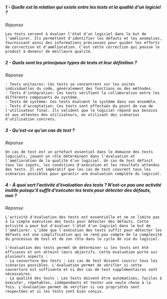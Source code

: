 
##### **1 - Quelle est la relation qui existe entre les tests et la qualité d’un logiciel ?**

*Réponse*

	Les tests servent à évaluer l'état d'un logiciel dans le but de l'améliorer. Ils permettent d'identifier les défauts et les anomalies, fournissant ainsi des informations précieuses pour guider les efforts de correction et d'amélioration. C'est cette correction qui pousse le produit à devenir de meilleure qualité.

##### **2 - Quels sont les principaux types de tests et leur définition ?**

*Réponse*

	- Tests unitaires: Ces tests se concentrent sur les unités individuelles du code, généralement des fonctions ou des méthodes. 
	- Tests d'intégration: Ces tests vérifient la collaboration entre les différents composants du système.
	- Tests de système: Ces tests évaluent le système dans son ensemble.
	- Tests d'acceptation: Ces tests sont effectués du point de vue de l'utilisateur final. Ils valident que le logiciel répond aux besoins et aux attentes des utilisateurs, en utilisant des scénarios d'utilisation concrets.

##### **3 - Qu’est-ce qu’un cas de test ?**

*Réponse*

	Un cas de test est un artefact essentiel dans le domaine des tests logiciels, jouant un rôle déterminant dans l'évaluation et l'amélioration de la qualité d'un logiciel. Un cas de test définit tous les inputs, les conditions d'exécution et les résultats attendus des tests. Il est impératif que les cas de test couvrent tous les scénarios possibles pour garantir une évaluation complète du logiciel.

##### **4 - À quoi sert l’activité d’évaluation des tests ? N’est-ce pas une activité inutile puisqu’il suffit d’exécuter les tests pour détecter des défauts, non ?**

*Réponse*

	L'activité d'évaluation des tests est essentielle et ne se limite pas à la simple exécution des tests pour détecter des défauts. Cette activité a pour but d'évaluer l'état d'un logiciel dans le but de l'améliorer. L'idée que l'exécution des tests suffit pour détecter les défauts est une simplification qui ne rend pas compte de la complexité du processus de test et de son rôle dans le cycle de vie du logiciel.

	l'évaluation des tests permet de déterminer si les tests ont été efficaces et ont atteint leurs objectifs. Cette évaluation porte sur plusieurs aspects :
	- La couverture des tests : Les cas de test doivent couvrir tous les scénarios possibles. L'évaluation permet de vérifier si cette couverture est suffisante et si des cas de test supplémentaires sont nécessaires.
	- La qualité des tests : Les tests doivent être automatisés, faciles à exécuter, répétables, indépendants et tester une seule chose à la fois. L'évaluation permet de vérifier si ces propriétés sont respectées et si les tests sont bien conçus.